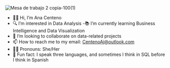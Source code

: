 

![Mesa de trabajo 2 copia-100(1)](https://github.com/user-attachments/assets/68db425e-479c-4633-ab9f-7cb1aa5f7f6c)















- 🙋‍♀️ Hi, I’m Ana Centeno
- 🔍 I’m interested in Data Analysis 
-📚 I’m currently learning Business Intelligence and Data Visualization
- 🤝 I’m looking to collaborate on data-related projects
- 📫 How to reach me to my email: CentenoAj@outlook.com
- 👩‍💼 Pronouns: She/Her 
- 🧠 Fun fact: I speak three languages, and sometimes I think in SQL before I think in Spanish
<!---
acenteno320/acenteno320 is a ✨ special ✨ repository because its `README.md` (this file) appears on your GitHub profile.
You can click the Preview link to take a look at your changes.
--->
